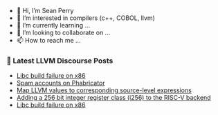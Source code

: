 - 👋 Hi, I’m Sean Perry
- 👀 I’m interested in compilers (c++, COBOL, llvm)
- 🌱 I’m currently learning ...
- 💞️ I’m looking to collaborate on ...
- 📫 How to reach me ...

<!---
s66perry/s66perry is a ✨ special ✨ repository because its `README.md` (this file) appears on your GitHub profile.
You can click the Preview link to take a look at your changes.
--->
### 📕 Latest LLVM Discourse Posts

<!-- DISCOURSE-LLVM:START -->
- [Libc build failure on x86](https://discourse.llvm.org/t/libc-build-failure-on-x86/68732#post_9)
- [Spam accounts on Phabricator](https://discourse.llvm.org/t/spam-accounts-on-phabricator/60631?page=2#post_26)
- [Map LLVM values to corresponding source-level expressions](https://discourse.llvm.org/t/map-llvm-values-to-corresponding-source-level-expressions/68450#post_8)
- [Adding a 256 bit integer register class &lpar;i256&rpar; to the RISC-V backend](https://discourse.llvm.org/t/adding-a-256-bit-integer-register-class-i256-to-the-risc-v-backend/68614#post_3)
- [Libc build failure on x86](https://discourse.llvm.org/t/libc-build-failure-on-x86/68732#post_8)
<!-- DISCOURSE-LLVM:END -->
